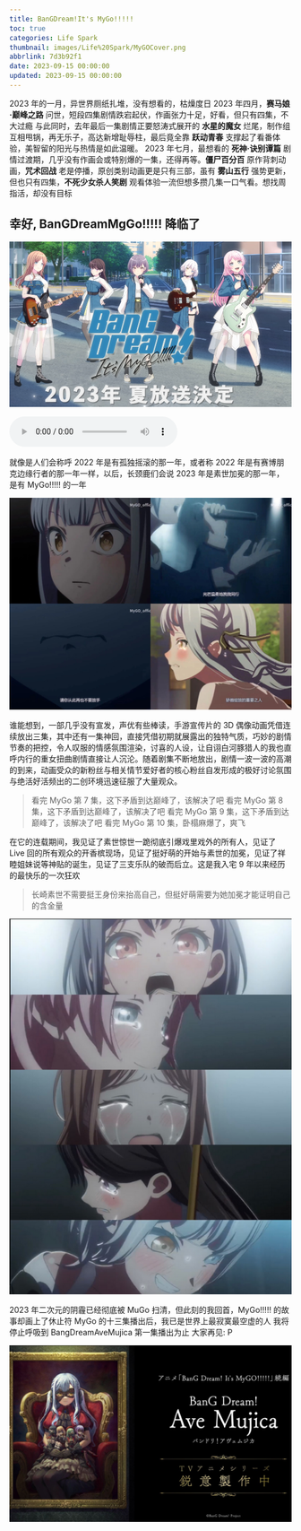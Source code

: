 ```yaml
---
title: BanGDream!It's MyGo!!!!!
toc: true
categories: Life Spark
thumbnail: images/Life%20Spark/MyGOCover.png
abbrlink: 7d3b92f1
date: 2023-09-15 00:00:00
updated: 2023-09-15 00:00:00
---
```


2023 年的一月，异世界厕纸扎堆，没有想看的，枯燥度日
2023 年四月，**赛马娘·巅峰之路** 问世，短段四集剧情跌宕起伏，作画张力十足，好看，但只有四集，不大过瘾
与此同时，去年最后一集剧情正要怒涛式展开的 **水星的魔女** 烂尾，制作组互相甩锅，再无乐子，高达新增耻辱柱，最后竟全靠 **跃动青春** 支撑起了看番体验，美智留的阳光与热情是如此温暖。
2023 年七月，最想看的 **死神·诀别谭篇** 剧情过渡期，几乎没有作画会或特别爆的一集，还得再等。**僵尸百分百** 原作背刺动画，**咒术回战** 老是停播，原创类别动画更是只有三部，虽有 **雾山五行** 强势更新，但也只有四集，**不死少女杀人笑剧** 观看体验一流但想多攒几集一口气看。想找周指活，却没有目标

## 幸好, BanGDreamMgGo!!!!! 降临了

<!--more-->
![preview](images/Life%20Spark/MyGOCover.png)

<audio src="audio/harukikage.mp3" id="dd" autoplay="autoplay" controls="controls" loop="loop" preload="auto"> </audio>

就像是人们会称呼 2022 年是有孤独摇滚的那一年，或者称 2022 年是有赛博朋克边缘行者的那一年一样，以后，长颈鹿们会说 2023 年是素世加冕的那一年，是有 MyGo!!!!! 的一年

![preview](images/Life%20Spark/MyGO1.jpg)

谁能想到，一部几乎没有宣发，声优有些棒读，手游宣传片的 3D 偶像动画凭借连续放出三集，其中还有一集神回，直接凭借初期就展露出的独特气质，巧妙的剧情节奏的把控，令人叹服的情感氛围渲染，讨喜的人设，让自诩白河豚猎人的我也直呼内行的重女扭曲剧情直接让人沉沦。随着剧集不断地放出，剧情一波一波的高潮的到来，动画受众的新粉丝与相关情节爱好者的核心粉丝自发形成的极好讨论氛围与绝活好活频出的二创环境迅速征服了大量观众。
>看完 MyGo 第 7 集，这下矛盾到达巅峰了，该解决了吧
>看完 MyGo 第 8 集，这下矛盾到达巅峰了，该解决了吧
>看完 MyGo 第 9 集，这下矛盾到达巅峰了，该解决了吧
>看完 MyGo 第 10 集，卧榻麻爆了，爽飞

在它的连载期间，我见证了素世惊世一跪彻底引爆戏里戏外的所有人，见证了 Live 回的所有观众的开香槟现场，见证了挺好萌的开始与素世的加冕，见证了祥睦姐妹说等神贴的诞生，见证了三支乐队的破而后立。这是我入宅 9 年以来经历的最快乐的一次狂欢
>长崎素世不需要挺王身份来抬高自己，但挺好萌需要为她加冕才能证明自己的含金量

![preview](images/Life%20Spark/MyGO2.png)

2023 年二次元的阴霾已经彻底被 MuGo 扫清，但此刻的我回首，MyGo!!!!! 的故事却画上了休止符
MyGo 的十三集播出后，我已是世界上最寂寞最空虚的人
我将停止呼吸到 BangDreamAveMujica 第一集播出为止
大家再见: P

![preview](images/Life%20Spark/Mujica.jpg)
